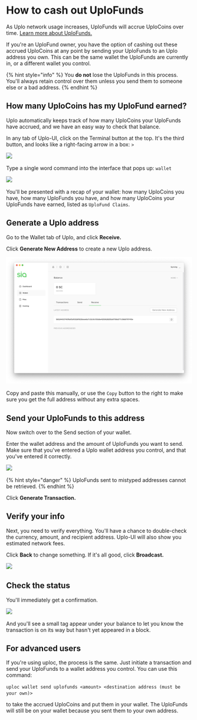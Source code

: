 # How to cash out UploFunds

As Uplo network usage increases, UploFunds will accrue UploCoins over time. [Learn more about UploFunds.](what-are-uplofunds.md)

If you're an UploFund owner, you have the option of cashing out these accrued UploCoins at any point by sending your UploFunds to an Uplo address you own. This can be the same wallet the UploFunds are currently in, or a different wallet you control.

{% hint style="info" %}
You **do not** lose the UploFunds in this process. You'll always retain control over them unless you send them to someone else or a bad address.
{% endhint %}

## How many UploCoins has my UploFund earned?

Uplo automatically keeps track of how many UploCoins your UploFunds have accrued, and we have an easy way to check that balance.

In any tab of Uplo-UI, click on the Terminal button at the top. It's the third button, and looks like a right-facing arrow in a box: `>`

![](https://github.com/DavidMGilbert/uplo-support-docs/tree/431ec4c4cb7b7fe1321203b069ebf4981995d762/.gitbook/assets/uplofunds-cashout-1.png)

Type a single word command into the interface that pops up: `wallet`

![](https://github.com/DavidMGilbert/uplo-support-docs/tree/431ec4c4cb7b7fe1321203b069ebf4981995d762/.gitbook/assets/uplofunds-cashout-2.png)

You'll be presented with a recap of your wallet: how many UploCoins you have, how many UploFunds you have, and how many UploCoins your UploFunds have earned, listed as `UploFund Claims`.

## Generate a Uplo address

Go to the Wallet tab of Uplo, and click **Receive.**

Click **Generate New Address** to create a new Uplo address.

![](../.gitbook/assets/address-2%20%282%29%20%281%29.png)

Copy and paste this manually, or use the `Copy` button to the right to make sure you get the full address without any extra spaces.

## Send your UploFunds to this address

Now switch over to the Send section of your wallet.

Enter the wallet address and the amount of UploFunds you want to send. Make sure that you've entered a Uplo wallet address you control, and that you've entered it correctly.

![](https://github.com/DavidMGilbert/uplo-support-docs/tree/431ec4c4cb7b7fe1321203b069ebf4981995d762/.gitbook/assets/uplofunds-cashout-4.png)

{% hint style="danger" %}
UploFunds sent to mistyped addresses cannot be retrieved.
{% endhint %}

Click **Generate Transaction.**

## Verify your info

Next, you need to verify everything. You'll have a chance to double-check the currency, amount, and recipient address. Uplo-UI will also show you estimated network fees.

Click **Back** to change something. If it's all good, click **Broadcast.**

![](https://github.com/DavidMGilbert/uplo-support-docs/tree/431ec4c4cb7b7fe1321203b069ebf4981995d762/.gitbook/assets/uplofunds-cashout-5.png)

## Check the status

You'll immediately get a confirmation.

![](https://github.com/DavidMGilbert/uplo-support-docs/tree/431ec4c4cb7b7fe1321203b069ebf4981995d762/.gitbook/assets/uplofunds-cashout-6.png)

And you'll see a small tag appear under your balance to let you know the transaction is on its way but hasn't yet appeared in a block.

## For advanced users

If you're using uploc, the process is the same. Just initiate a transaction and send your UploFunds to a wallet address you control. You can use this command:

`uploc wallet send uplofunds <amount> <destination address (must be your own)>`

to take the accrued UploCoins and put them in your wallet. The UploFunds will still be on your wallet because you sent them to your own address.


